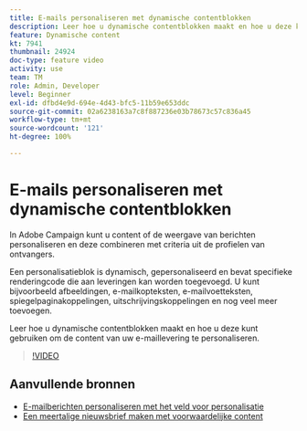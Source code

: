 ```yaml
---
title: E-mails personaliseren met dynamische contentblokken
description: Leer hoe u dynamische contentblokken maakt en hoe u deze kunt gebruiken om de content van uw e-maillevering te personaliseren.
feature: Dynamische content
kt: 7941
thumbnail: 24924
doc-type: feature video
activity: use
team: TM
role: Admin, Developer
level: Beginner
exl-id: dfbd4e9d-694e-4d43-bfc5-11b59e653ddc
source-git-commit: 02a6238163a7c8f887236e03b78673c57c836a45
workflow-type: tm+mt
source-wordcount: '121'
ht-degree: 100%

---
```


# E-mails personaliseren met dynamische contentblokken

In Adobe Campaign kunt u content of de weergave van berichten personaliseren en deze combineren met criteria uit de profielen van ontvangers.

Een personalisatieblok is dynamisch, gepersonaliseerd en bevat specifieke renderingcode die aan leveringen kan worden toegevoegd. U kunt bijvoorbeeld afbeeldingen, e-mailkopteksten, e-mailvoetteksten, spiegelpaginakoppelingen, uitschrijvingskoppelingen en nog veel meer toevoegen.

Leer hoe u dynamische contentblokken maakt en hoe u deze kunt gebruiken om de content van uw e-maillevering te personaliseren.

>[!VIDEO](https://video.tv.adobe.com/v/24924?quality=12)

## Aanvullende bronnen

* [E-mailberichten personaliseren met het veld voor personalisatie](/help/content-creation/personalize-emails-using-personalization-fields.md)
* [Een meertalige nieuwsbrief maken met voorwaardelijke content](/help/content-creation/create-a-multilingual-newsletter-using-conditional-content.md)
